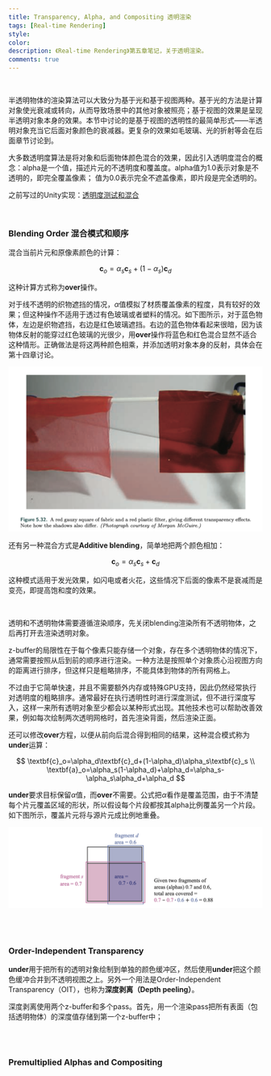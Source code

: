```yaml
---
title: Transparency, Alpha, and Compositing 透明渲染
tags: [Real-time Rendering]
style: 
color: 
description: 《Real-time Rendering》第五章笔记，关于透明渲染。
comments: true
---
```


<script src="https://polyfill.io/v3/polyfill.min.js?features=es6"></script>
<script id="MathJax-script" async src="https://cdn.jsdelivr.net/npm/mathjax@3/es5/tex-mml-chtml.js"></script>
<script> 
MathJax = {
  tex: {
    inlineMath: [['$', '$']],
    processEscapes: true
  }
};
</script>
<br/>

半透明物体的渲染算法可以大致分为基于光和基于视图两种。基于光的方法是计算对象使光衰减或转向，从而导致场景中的其他对象被照亮；基于视图的效果是呈现半透明对象本身的效果。本节中讨论的是基于视图的透明性的最简单形式——半透明对象充当它后面对象颜色的衰减器。更复杂的效果如毛玻璃、光的折射等会在后面章节讨论到。

大多数透明度算法是将对象和后面物体颜色混合的效果，因此引入透明度混合的概念：alpha是一个值，描述片元的不透明度和覆盖度。alpha值为1.0表示对象是不透明的，即完全覆盖像素； 值为0.0表示完全不遮盖像素，即片段是完全透明的。

之前写过的Unity实现：[透明度测试和混合](https://friedsoda.github.io/blog/s2)

<br/>



### Blending Order 混合模式和顺序

混合当前片元和原像素颜色的计算：



$$
\textbf{c}_o=\alpha_s\textbf{c}_s+(1-\alpha_s)\textbf{c}_d
$$



这种计算方式称为$\textbf{over}$操作。

对于线不透明的织物遮挡的情况，$\alpha$值模拟了材质覆盖像素的程度，具有较好的效果；但这种操作不适用于透过有色玻璃或者塑料的情况。如下图所示，对于蓝色物体，左边是织物遮挡，右边是红色玻璃遮挡。右边的蓝色物体看起来很暗，因为该物体反射的能穿过红色玻璃的光很少，用$\textbf{over}$操作将蓝色和红色混合显然不适合这种情形。正确做法是将这两种颜色相乘，并添加透明对象本身的反射，具体会在第十四章讨论。

![avatar](../assets/img/post2/rtr5/3.png)



还有另一种混合方式是**Additive blending**，简单地把两个颜色相加：



$$
\textbf{c}_o=\alpha_s\textbf{c}_s+\textbf{c}_d
$$



这种模式适用于发光效果，如闪电或者火花，这些情况下后面的像素不是衰减而是变亮，即提高饱和度的效果。

<br/>

透明和不透明物体需要遵循渲染顺序，先关闭blending渲染所有不透明物体，之后再打开去渲染透明对象。

z-buffer的局限性在于每个像素只能存储一个对象，存在多个透明物体的情况下，通常需要按照从后到前的顺序进行渲染。一种方法是按照单个对象质心沿视图方向的距离进行排序，但这样只是粗略排序，不能具体到物体的所有网格上。

不过由于它简单快速，并且不需要额外内存或特殊GPU支持，因此仍然经常执行对透明度的粗略排序。通常最好在执行透明性时进行深度测试，但不进行深度写入，这样一来所有透明对象至少都会以某种形式出现。其他技术也可以帮助改善效果，例如每次绘制两次透明网格时，首先渲染背面，然后渲染正面。

还可以修改$\textbf{over}$方程，以便从前向后混合得到相同的结果，这种混合模式称为$\textbf{under}$运算：



$$
\textbf{c}_o=\alpha_d\textbf{c}_d+(1-\alpha_d)\alpha_s\textbf{c}_s \\
\textbf{a}_o=\alpha_s(1-\alpha_d)+\alpha_d=\alpha_s-\alpha_s\alpha_d+\alpha_d
$$



$\textbf{under}$要求目标保留$α$值，而$\textbf{over}$不需要。公式把$α$看作是覆盖范围，由于不清楚每个片元覆盖区域的形状，所以假设每个片段都按其alpha比例覆盖另一个片段。如下图所示，覆盖片元将与源片元成比例地重叠。



![avatar](../assets/img/post2/rtr5/4.png)

<br/>

<br/>

### Order-Independent Transparency

$\textbf{under}$用于把所有的透明对象绘制到单独的颜色缓冲区，然后使用$\textbf{under}$把这个颜色缓冲合并到不透明视图之上。另外一个用法是Order-Independent Transparency（OIT），也称为**深度剥离（Depth peeling）**。

深度剥离使用两个z-buffer和多个pass。首先，用一个渲染pass把所有表面（包括透明物体）的深度值存储到第一个z-buffer中；



<br/>

<br/>

### Premultiplied Alphas and Compositing